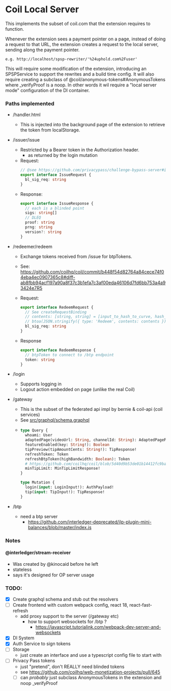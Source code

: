 # Coil Local Server

This implements the subset of coil.com that the extension requires to function.

Whenever the extension sees a payment pointer on a page, instead of doing a
request to that URL, the extension creates a request to the local server,
sending along the payment pointer.

    e.g. http://localhost/spsp-rewriter/'%24uphold.com%2Fuser'

This will require some modification of the extension, introducing an SPSPService
to support the rewrites and a build time config. It will also require creating
a subclass of @coil/anonymous-tokens#AnonymousTokens where \_verifyProof is a
noop. In other words it wil require a "local server mode" configuration of the
DI container.

### Paths implemented

- /handler.html

  - This is injected into the background page of the extension to retrieve
    the token from localStorage.

- /issuer/issue

  - Restricted by a Bearer token in the Authorization header.
    - as returned by the login mutation
  - Request:
    ```typescript
    // @see https://github.com/privacypass/challenge-bypass-server#issuance-request
    export interface IssueRequest {
      bl_sig_req: string
    }
    ```
  - Response:
    ```typescript
    export interface IssueResponse {
      // each is a blinded point
      sigs: string[]
      // DLEQ
      proof: string
      prng: string
      version?: string
    }
    ```

- /redeemer/redeem

  - Exchange tokens received from /issue for btpTokens.
  - See: https://github.com/coilhq/coil/commit/b448f54d82764a84cece74f04eba4ec0907365c8#diff-ab8fbb94acf197a90a8f37c3b1efa7c3af00eda46106d7fd6bb753a4a93424e7R5
  - Request:

    ```typescript
    export interface RedeemRequest {
      // See createRequestBinding
      // contents: [string, string] = [input_to_hash_to_curve, hash_request_binding]
      // btoa(JSON.stringify({ type: 'Redeem', contents: contents }))
      bl_sig_req: string
    }
    ```

  - Response
    ```typescript
    export interface RedeemResponse {
      // btpToken to connect to /btp endpoint
      token: string
    }
    ```

- /login

  - Supports logging in
  - Logout action embedded on page (unlike the real Coil)

- /gateway

  - This is the subset of the federated api impl by bernie & coil-api (coil services)
  - See [src/graphql/schema.graphql](src/graphql/schema.graphql)
  - ```graphql
    type Query {
      whoami: User
      adaptedPage(videoUrl: String, channelId: String): AdaptedPagePayload
      featureEnabled(key: String!): Boolean
      tipPreview(tipAmountCents: String!): TipResponse!
      refreshToken: Token
      refreshBtpToken(highBandwidth: Boolean): Token
      # https://github.com/coilhq/coil/blob/5d40d9b53de01b14412fc9babbdb131bfd3fac7f/services/bernie/src/schema.graphql#L6
      minTipLimit: MinTipLimitResponse!
    }

    type Mutation {
      login(input: LoginInput!): AuthPayload!
      tip(input: TipInput!): TipResponse!
    }
    ```

- /btp

  - need a btp server
    - https://github.com/interledger-deprecated/ilp-plugin-mini-balances/blob/master/index.js

### Notes

#### @interledger/stream-receiver

- Was created by @kinocaid before he left
- stateless
- says it's designed for OP server usage

### TODO:

- [x] Create graphql schema and stub out the resolvers
- [ ] Create frontend with custom webpack config, react 18, react-fast-refresh
  - add proxy support to the server (/gateway etc)
    - how to support websockets for /btp ?
      - https://javascript.tutorialink.com/webpack-dev-server-and-websockets
- [x] DI System
- [x] Auth Service to sign tokens
- [ ] Storage
  - just create an interface and use a typescript config file to start with
- [ ] Privacy Pass tokens
  - just "pretend", don't REALLY need blinded tokens
  - see https://github.com/coilhq/web-monetization-projects/pull/645
  - [ ] can _probably_ just subclass AnonymousTokens in the extension and noop \_verifyProof
